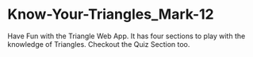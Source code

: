 # Know-Your-Triangles_Mark-12
Have Fun with the Triangle Web App. 
It has four sections to play with the knowledge of Triangles.
Checkout the Quiz Section too.
